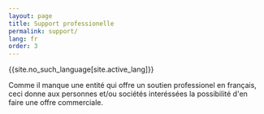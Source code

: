 ```yaml
---
layout: page
title: Support professionelle
permalink: support/
lang: fr
order: 3
---
```


{{site.no_such_language[site.active_lang]}}

Comme il manque une entité qui offre un soutien professionel en français, ceci donne aux personnes et/ou sociétés interéssées la possibilité d'en faire une offre commerciale.
